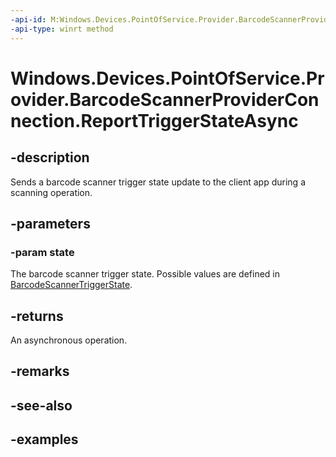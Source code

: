 ```yaml
---
-api-id: M:Windows.Devices.PointOfService.Provider.BarcodeScannerProviderConnection.ReportTriggerStateAsync(Windows.Devices.PointOfService.Provider.BarcodeScannerTriggerState)
-api-type: winrt method
---
```


<!-- Method syntax.
public IAsyncAction BarcodeScannerProviderConnection.ReportTriggerStateAsync(BarcodeScannerTriggerState state)
-->

# Windows.Devices.PointOfService.Provider.BarcodeScannerProviderConnection.ReportTriggerStateAsync

## -description
Sends a barcode scanner trigger state update to the client app during a scanning operation.

## -parameters
### -param state
The barcode scanner trigger state. Possible values are defined in [BarcodeScannerTriggerState](barcodescannertriggerstate.md).

## -returns
An asynchronous operation.

## -remarks

## -see-also

## -examples

